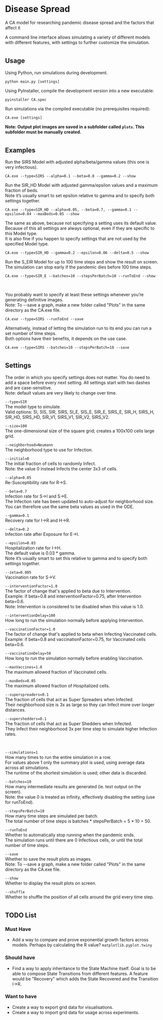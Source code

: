# Disease Spread
A CA model for researching pandemic disease spread and the factors that affect it

A command line interface allows simulating a variety of different models with different features, with settings to further customize the simulation.
#

## Usage
Using Python, run simulations during development.
```
python main.py [settings]
```
Using PyInstaller, compile the development version into a new executable:
```
pyinstaller CA.spec
```
Run simulations via the compiled executable (no prerequisites required):
```
CA.exe [settings]
```
**Note: Output plot images are saved in a subfolder called `plots`. This subfolder must be manually created.**
#

## Examples 
Run the SIRS Model with adjusted alpha/beta/gamma values (this one is very infectious).
```
CA.exe --type=SIRS --alpha=0.1 --beta=0.8 --gamma=0.2 --show
```
Run the SIR_HD Model with adjusted gamma/epsilon values and a maximum fraction of beds.\
Note it’s usually smart to set epsilon relative to gamma and to specify both settings together.
```
CA.exe --type=SIR_HD --alpha=0.05, --beta=0.7, --gamma=0.1 --epsilon=0.04 --maxBeds=0.05 --show
```
The same as above, because not specifying a setting uses its default value.\
Because of this all settings are always optional, even if they are specific to this Model type.\
It is also fine if you happen to specify settings that are not used by the specified Model type.
```
CA.exe --type=SIR_HD --gamma=0.2 --epsilon=0.06 --delta=0.5 --show
```
Run the S_EIR Model for up to 100 time steps and show the result on screen.\
The simulation can stop early if the pandemic dies before 100 time steps.
```
CA.exe --type=SIR_E --batches=10 --stepsPerBatch=10 --runToEnd --show
```
&nbsp;

You probably want to specify at least these settings whenever you’re generating definitive images.\
Note: To --save a graph, make a new folder called "Plots" in the same directory as the CA.exe file.
```
CA.exe --type=SIRS --runToEnd --save
```
Alternatively, instead of letting the simulation run to its end you can run a set number of time steps.\
Both options have their benefits, it depends on the use case.
```
CA.exe --type=SIRS --batches=10 --stepsPerBatch=10 --save
```
#

## Settings
The order in which you specify settings does not matter. You do need to add a space before every next setting. All settings start with two dashes and are case-sensitive.\
Note: default values are very likely to change over time.

`--type=SIR`\
The model type to simulate.\
Valid options: SI, SIS, SIR, SIRS, SI_E, SIS_E, SIR_E, SIRS_E, SIR_H, SIRS_H, SIR_HD, SIRS_HD, SIR_V1, SIRS_V1, SIR_V2, SIRS_V2.

`--size=100`\
The one-dimensional size of the square grid; creates a 100x100 cells large grid.

`--neighborhood=Neumann`\
The neighborhood type to use for Infection.

`--initial=0`\
The initial fraction of cells to randomly Infect.\
Note: the value 0 instead Infects the center 3x3 of cells.

`--alpha=0.05`\
Re-Susceptibility rate for R->S.

`--beta=0.7`\
Infection rate for S->I and S->E.\
The Infection rate has been updated to auto-adjust for neighborhood size.\
You can therefore use the same beta values as used in the ODE.

`--gamma=0.1`\
Recovery rate for I->R and H->R.

`--delta=0.2`\
Infection rate after Exposure for E->I.

`--epsilon=0.03`\
Hospitalization rate for I->H.\
The default value is 0.03 * gamma.\
Note it’s usually smart to set this relative to gamma and to specify both settings together.

`--zeta=0.005`\
Vaccination rate for S->V.

`--interventionFactor=1.0`\
The factor of change that's applied to beta due to Intervention.\
Example: if beta=0.8 and interventionFactor=0.75, after Intervention beta=0.6.\
Note: Intervention is considered to be disabled when this value is 1.0.

`--interventionDelay=100`\
How long to run the simulation normally before applying Intervention.

`--vaccinationFactor=1.0`\
The factor of change that's applied to beta when Infecting Vaccinated cells.\
Example: if beta=0.8 and vaccinationFactor=0.75, for Vaccinated cells beta=0.6.

`--vaccinationDelay=50`\
How long to run the simulation normally before enabling Vaccination.

`--maxVaccines=1.0`\
The maximum allowed fraction of Vaccinated cells.

`--maxBeds=0.05`\
The maximum allowed fraction of Hospitalized cells.

`--superspreaders=0.1`\
The fraction of cells that act as Super Spreaders when Infected.\
Their neighborhood size is 3x as large so they can Infect more over longer distances.

`--supershedders=0.1`\
The fraction of cells that act as Super Shedders when Infected.\
They Infect their neighborhood 3x per time step to simulate higher Infection rates.

&nbsp;

`--simulations=1`\
How many times to run the entire simulation in a row.\
For values above 1 only the summary plot is used, using average data across all simulations.\
The runtime of the shortest simulation is used; other data is discarded.

`--batches=10`\
How many intermediate results are generated (ie. text output on the screen).\
Note: the value 0 is treated as infinity, effectively disabling the setting (use for runToEnd).

`--stepsPerBatch=10`\
How many time steps are simulated per batch.\
The total number of time steps is batches * stepsPerBatch = 5 * 10 = 50.

`--runToEnd`\
Whether to automatically stop running when the pandemic ends.\
The simulation runs until there are 0 Infectious cells, or until the total number of time steps.

`--save`\
Whether to save the result plots as images.\
Note: To --save a graph, make a new folder called "Plots" in the same directory as the CA.exe file.

`--show`\
Whether to display the result plots on screen.

`--shuffle`\
Whether to shuffle the position of all cells around the grid every time step.
#

## TODO List

### Must Have
- Add a way to compare and prove exponential growth factors across models.
Perhaps by calculating the R value? `matplotlib.pyplot.twiny`

### Should have
- Find a way to apply inheritance to the State Machine itself.
Goal is to be able to compose State Transitions from different features.
A feature would be "Recovery" which adds the State Recovered and the Transition I->R.

### Want to have
- Create a way to export grid data for visualisations.
- Create a way to import grid data for usage across experiments.
